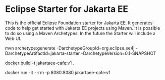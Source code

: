 # Eclipse Starter for Jakarta EE
This is the official Eclipse Foundation starter for Jakarta EE. It generates code to help get started with Jakarta EE projects using Maven. It is possible to do so using a Maven Archetypes. In the future the Starter will include a Web UI.

mvn archetype:generate -DarchetypeGroupId=org.eclipse.ee4j -DarchetypeArtifactId=jakarta-starter -DarchetypeVersion=0.1-SNAPSHOT

docker build -t jakartaee-cafe:v1 .

docker run -it --rm -p 8080:8080 jakartaee-cafe:v1
